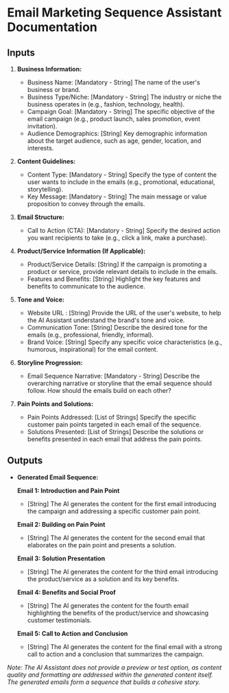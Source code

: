 

# Email Marketing Sequence Assistant Documentation

## Inputs

1. **Business Information:**
   - Business Name: [Mandatory - String] The name of the user's business or brand.
   - Business Type/Niche: [Mandatory - String] The industry or niche the business operates in (e.g., fashion, technology, health).
   - Campaign Goal: [Mandatory - String] The specific objective of the email campaign (e.g., product launch, sales promotion, event invitation).
   - Audience Demographics: [String] Key demographic information about the target audience, such as age, gender, location, and interests.

2. **Content Guidelines:**
   - Content Type: [Mandatory - String] Specify the type of content the user wants to include in the emails (e.g., promotional, educational, storytelling).
   - Key Message: [Mandatory - String] The main message or value proposition to convey through the emails.

3. **Email Structure:**
   - Call to Action (CTA): [Mandatory - String] Specify the desired action you want recipients to take (e.g., click a link, make a purchase).

4. **Product/Service Information (If Applicable):**
   - Product/Service Details: [String] If the campaign is promoting a product or service, provide relevant details to include in the emails.
   - Features and Benefits: [String] Highlight the key features and benefits to communicate to the audience.

5. **Tone and Voice:**
   - Website URL : [String] Provide the URL of the user's website, to help the AI Assistant understand the brand's tone and voice.
   - Communication Tone: [String] Describe the desired tone for the emails (e.g., professional, friendly, informal).
   - Brand Voice: [String] Specify any specific voice characteristics (e.g., humorous, inspirational) for the email content.

6. **Storyline Progression:**
   - Email Sequence Narrative: [Mandatory - String] Describe the overarching narrative or storyline that the email sequence should follow. How should the emails build on each other?

7. **Pain Points and Solutions:**
   - Pain Points Addressed: [List of Strings] Specify the specific customer pain points targeted in each email of the sequence.
   - Solutions Presented: [List of Strings] Describe the solutions or benefits presented in each email that address the pain points.

## Outputs

- **Generated Email Sequence:**

   **Email 1: Introduction and Pain Point**
   - [String] The AI generates the content for the first email introducing the campaign and addressing a specific customer pain point.

   **Email 2: Building on Pain Point**
   - [String] The AI generates the content for the second email that elaborates on the pain point and presents a solution.

   **Email 3: Solution Presentation**
   - [String] The AI generates the content for the third email introducing the product/service as a solution and its key benefits.

   **Email 4: Benefits and Social Proof**
   - [String] The AI generates the content for the fourth email highlighting the benefits of the product/service and showcasing customer testimonials.

   **Email 5: Call to Action and Conclusion**
   - [String] The AI generates the content for the final email with a strong call to action and a conclusion that summarizes the campaign.

*Note: The AI Assistant does not provide a preview or test option, as content quality and formatting are addressed within the generated content itself. The generated emails form a sequence that builds a cohesive story.*
